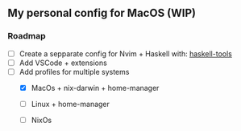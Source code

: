 
## My personal config for MacOS (WIP)

### Roadmap

- [ ] Create a sepparate config for Nvim + Haskell with: [haskell-tools](https://github.com/MrcJkb/haskell-tools.nvim)
- [ ] Add VSCode + extensions
- [ ] Add profiles for multiple systems
    - [x] MacOs + nix-darwin + home-manager
    - [ ] Linux + home-manager
    - [ ] NixOs

